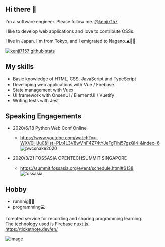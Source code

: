 ## Hi there 👋

I'm a software engineer. Please follow me. [@kenji7157](https://twitter.com/kenji7157)

I like to develop web applications and love to contribute OSSs.  

I live in  Japan. I'm from Tokyo, and I emigrated to Nagano.⛰🗻🦒

[![kenji7157 github stats](https://github-readme-stats.vercel.app/api?username=kenji7157&show_icons=true&count_private=true)](https://github.com/anuraghazra/github-readme-stats)

## My skills
- Basic knowledge of HTML, CSS, JavaScript and TypeScript
- Developing web applications with Vue / Firebase
- State management with Vuex
- UI framework with OnsenUI / ElementUI / Vuetify
- Writing tests with Jest

## Speaking Engagements
- 2020/6/18 Python Web Conf Online  
  - https://www.youtube.com/watch?v=-WXV0ljIJu0&list=PLt4L3V8wVnF4Z74tYJeFgTihj57gzQl4-&index=6
![pwcsnake2020](https://user-images.githubusercontent.com/18192657/98086057-8e4f1180-1ec1-11eb-9a1c-b077dcce1853.png)

- 2020/3/21 FOSSASIA OPENTECHSUMMIT SINGAPORE  
  - https://summit.fossasia.org/event/schedule.html#6138  
![fossasia](https://user-images.githubusercontent.com/18192657/98086192-bf2f4680-1ec1-11eb-9053-1269193ea72b.png)

## Hobby

- runnnig🏃‍♂️  
- programming💻

I created service for recording and sharing programming learning.    
The technology used is Firebase nuxt.js.  
https://ticketnote.dev/en/

![image](https://user-images.githubusercontent.com/18192657/120676878-71b79e00-c4d1-11eb-915a-7e1cf91af515.png)



<!--
**kenji7157/kenji7157** is a ✨ _special_ ✨ repository because its `README.md` (this file) appears on your GitHub profile.

Here are some ideas to get you started:

- 🔭 I’m currently working on ...
- 🌱 I’m currently learning ...
- 👯 I’m looking to collaborate on ...
- 🤔 I’m looking for help with ...
- 💬 Ask me about ...
- 📫 How to reach me: ...
- 😄 Pronouns: ...
- ⚡ Fun fact: ...
-->

